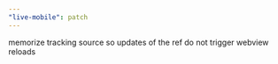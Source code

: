 ```yaml
---
"live-mobile": patch
---
```


memorize tracking source so updates of the ref do not trigger webview reloads

